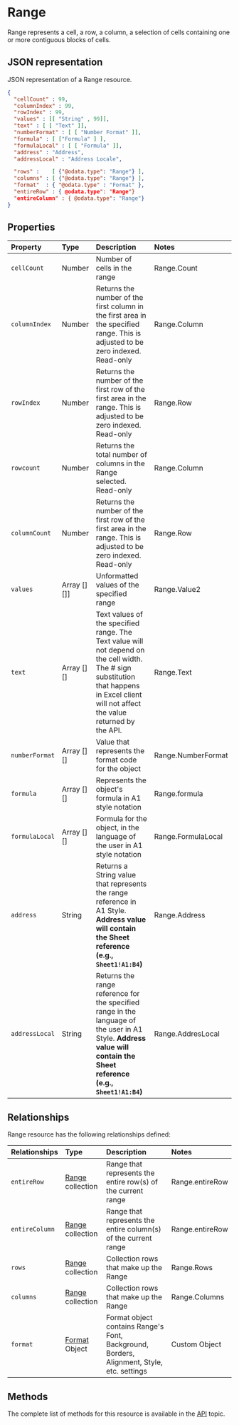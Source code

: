# Range
Range represents a cell, a row, a column, a selection of cells containing one or more contiguous blocks of cells. 


## JSON representation

JSON representation of a Range resource.
<!-- { "blockType": "resource", "@odata.type": "Range", 
	"optionalProperties": ["rows", "columns", "format", "areas", "values"],
  "nullableProperties": [ "values", "text", "numberFormat", "formula", "formulaLocal", "hasFormula" ]
	 } 
-->
```json
{
  "cellCount" : 99,
  "columnIndex" : 99,
  "rowIndex" : 99,
  "values" : [[ "String" , 99]],
  "text" : [ [ "Text" ]],
  "numberFormat" : [ [ "Number Format" ]],
  "formula" : [ ["Formula" ] ],
  "formulaLocal" : [ [ "Formula" ]],
  "address" : "Address",
  "addressLocal" : "Address Locale",

  "rows" :    [ {"@odata.type": "Range"} ],
  "columns" : [ {"@odata.type": "Range"} ],
  "format"  : { "@odata.type" : "Format" },
  "entireRow" : { @odata.type": "Range"}
  "entireColumn" : { @odata.type": "Range"}
}
```

## Properties
| Property         | Type    |Description|Notes |
|:-----------------|:--------|:----------|:-----|
|`cellCount`       | Number          |Number of cells in the range|Range.Count|
|`columnIndex`     | Number          |Returns the number of the first column in the first area in the specified range. This is adjusted to be zero indexed. Read-only|Range.Column|
|`rowIndex`        | Number          |Returns the number of the first row of the first area in the range. This is adjusted to be zero indexed. Read-only|Range.Row|
|`rowcount`        | Number          |Returns the total number of columns in the Range selected. Read-only |Range.Column|
|`columnCount`    | Number           |Returns the number of the first row of the first area in the range. This is adjusted to be zero indexed. Read-only|Range.Row|
|`values`          |Array [][]]|Unformatted values of the specified range|Range.Value2|
|`text`            |Array [][]|Text values of the specified range. The Text value will not depend on the cell width. The # sign substitution that happens in Excel client will not affect the value returned by the API. |Range.Text|
|`numberFormat`    |Array [][]|Value that represents the format code for the object|Range.NumberFormat
|`formula`         |Array [][]|Represents the object's formula in A1 style notation|Range.formula|
|`formulaLocal`    |Array [][]|Formula for the object, in the language of the user in A1 style notation|Range.FormulaLocal|
|`address`         |String         |Returns a String value that represents the range reference in A1 Style. **Address value will contain the Sheet reference (e.g., `Sheet1!A1:B4`)**|Range.Address|
|`addressLocal`    |String         |Returns the range reference for the specified range in the language of the user in A1 Style. **Address value will contain the Sheet reference (e.g., `Sheet1!A1:B4`)**|Range.AddresLocal|

## Relationships
Range resource has the following relationships defined:

| Relationships    | Type    |Description|Notes |
|:-----------------|:--------|:----------|:-----|
|`entireRow`            |[Range](range.md) collection| Range that represents the entire row(s) of the current range|Range.entireRow|
|`entireColumn`            |[Range](range.md) collection| Range that represents the entire column(s) of the current range|Range.entireRow|
|`rows`            |[Range](range.md) collection| Collection rows that make up the Range |Range.Rows|
|`columns`         |[Range](range.md) collection| Collection rows that make up the Range |Range.Columns|
|`format`          |[Format](format.md) Object  |Format object contains Range's Font, Background, Borders, Alignment, Style, etc. settings |Custom Object|


## Methods

The complete list of methods for this resource is available in
the [API](../README.md) topic.